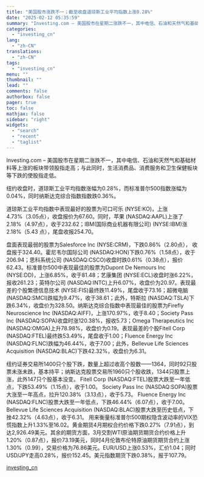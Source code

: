 ```yaml
---
title: "美国股市涨跌不一；截至收盘道琼斯工业平均指数上涨0.28%"
date: "2025-02-12 05:35:59"
summary: "Investing.com – 美国股市在星期二涨跌不一，其中电信、石油和天然气和基础材料等上涨的板..."
categories:
  - "investing_cn"
lang:
  - "zh-CN"
translations:
  - "zh-CN"
tags:
  - "investing_cn"
menu: ""
thumbnail: ""
lead: ""
comments: false
authorbox: false
pager: true
toc: false
mathjax: false
sidebar: "right"
widgets:
  - "search"
  - "recent"
  - "taglist"
---
```


Investing.com – 美国股市在星期二涨跌不一，其中电信、石油和天然气和基础材料等上涨的板块带领股指走高；与此同时，生活消费品、消费服务和卫生保健板块等下跌的使股指走低。
  
纽约收盘时，道琼斯工业平均指数涨幅为0.28%，而标准普尔500指数涨幅为0.04%，同时纳斯达克综合指数指数跌0.36%。
  
道琼斯工业平均指数中表现最好的股票为可口可乐 (NYSE:KO)，上涨4.73%（3.05点），收盘报价为67.60。同时，苹果 (NASDAQ:AAPL)上涨了2.18%（4.97点），收于232.62；IBM(国际商业机器有限公司) (NYSE:IBM)涨2.18%（5.43 点），尾盘收报254.70。
  
盘面表现最弱的股票为Salesforce Inc (NYSE:CRM)，下跌0.86%（2.80点）， 收盘报于324.40。霍尼韦尔国际公司 (NASDAQ:HON)下跌0.76%（1.58点），收于206.94；思科系统公司 (NASDAQ:CSCO)收盘时跌0.61%（0.38点），报价62.43。标准普尔500中表现最佳的股票为Dupont De Nemours Inc (NYSE:DD)，上涨6.85%，收于81.48；艺康集团 (NYSE:ECL)收盘时涨6.22%，报收261.23；英特尔公司 (NASDAQ:INTC)上升6.07%，收盘价为20.97。表现最差的个股繁德信息技术 (NYSE:FIS)最终跌11.49%，尾盘收于73.16；超微电脑 (NASDAQ:SMCI)跌幅为9.47%，收于38.61；此外，特斯拉 (NASDAQ:TSLA)下跌6.34%，收盘价为328.50。纳斯达克综合指数中表现最佳的股票为Firefly Neuroscience Inc (NASDAQ:AIFF)，上涨170.97%，收于8.40；Society Pass Inc (NASDAQ:SOPA)收盘时涨120.38%，报收5.73；Omega Therapeutics Inc (NASDAQ:OMGA)上升78.98%，收盘价为0.19。表现最差的个股Fitell Corp (NASDAQ:FTEL)最终跌53.49%，尾盘收于1.00；Fluence Energy Inc (NASDAQ:FLNC)跌幅为46.44%，收于7.00；此外，Bellevue Life Sciences Acquisition (NASDAQ:BLAC)下跌42.32%，收盘价为6.31。
  
纽约证券交易所1400只个股下跌，数量上超过收高个股数——1364，同时92只股票未涨未跌，基本持平；纳斯达克股票交易所1960只个股收跌，1344只股票上涨，此外147只个股基本没变。 Fitell Corp (NASDAQ:FTEL)股票大跌至一年低点，下跌53.49%（1.15点），收于1.00。 Society Pass Inc (NASDAQ:SOPA)股票大涨至一年高点，拉升120.38%（3.13点），收于5.73。 Fluence Energy Inc (NASDAQ:FLNC)股票大跌至一年低点，下跌46.44%（6.07点），收于7.00。 Bellevue Life Sciences Acquisition (NASDAQ:BLAC)股票大跌至历史低点，下挫42.32%（4.63点），收于6.31。 用来衡量标准普尔500期权隐含波动率的VIX恐慌指数上升1.33%至16.02。黄金期货4月期权合约价格下跌0.27%（7.91点），到达2,926.49美元。其余的期货方面，3月交割WTI原油期货期货合约价格上升1.20%（0.87点），报价73.19美元，同时4月伦敦布伦特原油期货期货合约上涨1.30%（0.99），交易价格为76.86美元。EUR/USD上涨0.53%，汇价1.04；同时USD/JPY走高0.28%，报价152.45。美元指数期货下跌0.38%，报于107.79。

[investing_cn](https://cn.investing.com/news/stock-market-news/article-2666887)

